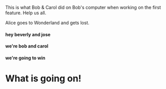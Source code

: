 This is what Bob & Carol did on Bob's computer when working on the first feature. Help us all.

Alice goes to Wonderland and gets lost.

#### hey beverly and jose

#### we're bob and carol

#### we're going to win

# What is going on!
